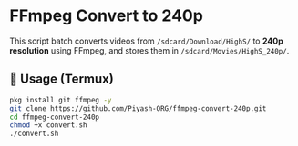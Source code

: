 # FFmpeg Convert to 240p

This script batch converts videos from `/sdcard/Download/HighS/` to **240p resolution** using FFmpeg, and stores them in `/sdcard/Movies/HighS_240p/`.

## 🔧 Usage (Termux)
```bash
pkg install git ffmpeg -y
git clone https://github.com/Piyash-ORG/ffmpeg-convert-240p.git
cd ffmpeg-convert-240p
chmod +x convert.sh
./convert.sh
